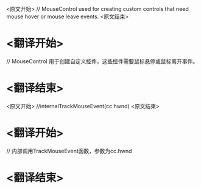 
<原文开始>
// MouseControl used for creating custom controls that need mouse hover or mouse leave events.
<原文结束>

# <翻译开始>
// MouseControl 用于创建自定义控件，这些控件需要鼠标悬停或鼠标离开事件。
# <翻译结束>


<原文开始>
//internalTrackMouseEvent(cc.hwnd)
<原文结束>

# <翻译开始>
// 内部调用TrackMouseEvent函数，参数为cc.hwnd
# <翻译结束>

